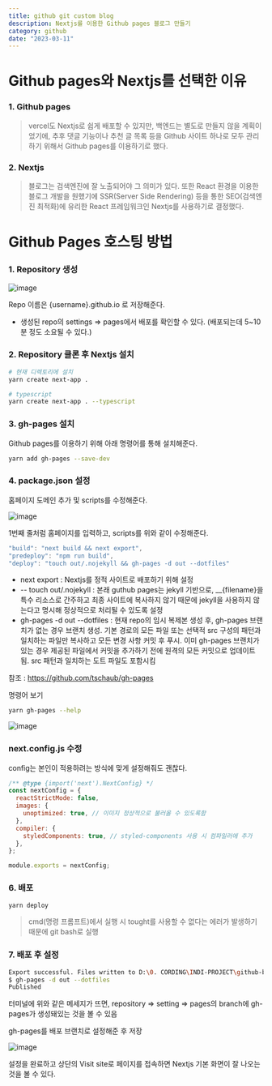 ```yaml
---
title: github git custom blog
description: Nextjs를 이용한 Github pages 블로그 만들기
category: github
date: "2023-03-11"
---
```


# Github pages와 Nextjs를 선택한 이유

### 1. Github pages

> vercel도 Nextjs로 쉽게 배포할 수 있지만, 백엔드는 별도로 만들지 않을 계획이었기에, 추후 댓글 기능이나 추천 글 목록 등을 Github 사이트 하나로 모두 관리하기 위해서 Github pages를 이용하기로 했다.

### 2. Nextjs

> 블로그는 검색엔진에 잘 노출되어야 그 의미가 있다. 또한 React 환경을 이용한 블로그 개발을 원했기에 SSR(Server Side Rendering) 등을 통한 SEO(검색엔진 최적화)에 유리한 React 프레임워크인 Nextjs를 사용하기로 결정했다.

# Github Pages 호스팅 방법

### 1. Repository 생성

![image](https://img1.daumcdn.net/thumb/R1280x0/?scode=mtistory2&fname=https%3A%2F%2Fblog.kakaocdn.net%2Fdn%2FbkBnCf%2Fbtr3TGZh4t7%2F0VD4ycS4u8EvTAeIxvjsP1%2Fimg.png)

Repo 이름은 {username}.github.io 로 저장해준다.

- 생성된 repo의 settings => pages에서 배포를 확인할 수 있다. (배포되는데 5~10분 정도 소요될 수 있다.)

### 2. Repository 클론 후 Nextjs 설치

```bash
# 현재 디렉토리에 설치
yarn create next-app .

# typescript
yarn create next-app . --typescript
```

### 3. gh-pages 설치

Github pages를 이용하기 위해 아래 명령어를 통해 설치해준다.

```bash
yarn add gh-pages --save-dev
```

### 4. package.json 설정

홈페이지 도메인 추가 및 scripts를 수정해준다.

![image](https://img1.daumcdn.net/thumb/R1280x0/?scode=mtistory2&fname=https%3A%2F%2Fblog.kakaocdn.net%2Fdn%2FbSbOFc%2Fbtr33yMA8BY%2FYBMjkb8aNMMR8jv7bhlrxk%2Fimg.png)

1번째 줄처럼 홈페이지를 입력하고, scripts를 위와 같이 수정해준다.

```javascript
"build": "next build && next export",
"predeploy": "npm run build",
"deploy": "touch out/.nojekyll && gh-pages -d out --dotfiles"
```

- next export : Nextjs를 정적 사이트로 배포하기 위해 설정
- -- touch out/.nojekyll : 본래 guthub pages는 jekyll 기반으로, \_\_{filename}을 특수 리소스로 간주하고 최종 사이트에 복사하지 않기 때문에 jekyll을 사용하지 않는다고 명시해 정상적으로 처리될 수 있도록 설정
- gh-pages -d out --dotfiles : 현재 repo의 임시 복제본 생성 후, gh-pages 브랜치가 없는 경우 브랜치 생성. 기본 경로의 모든 파일 또는 선택적 src 구성의 패턴과 일치하는 파일만 복사하고 모든 변경 사항 커밋 후 푸시. 이미 gh-pages 브랜치가 있는 경우 제공된 파일에서 커밋을 추가하기 전에 원격의 모든 커밋으로 업데이트됨. src 패턴과 일치하는 도트 파일도 포함시킴

참조 : https://github.com/tschaub/gh-pages

명령어 보기

```bash
yarn gh-pages --help
```

![image](https://img1.daumcdn.net/thumb/R1280x0/?scode=mtistory2&fname=https%3A%2F%2Fblog.kakaocdn.net%2Fdn%2FbJQQKR%2Fbtr34cpsLGR%2FDtpXfGfLf2p8bph05dvvnk%2Fimg.png)

### next.config.js 수정

config는 본인이 적용하려는 방식에 맞게 설정해줘도 괜찮다.

```javascript
/** @type {import('next').NextConfig} */
const nextConfig = {
  reactStrictMode: false,
  images: {
    unoptimized: true, // 이미지 정상적으로 불러올 수 있도록함
  },
  compiler: {
    styledComponents: true, // styled-components 사용 시 컴파일러에 추가
  },
};

module.exports = nextConfig;
```

### 6. 배포

```bash
yarn deploy
```

> cmd(명령 프롬프트)에서 실행 시 tought를 사용할 수 없다는 에러가 발생하기 때문에 git bash로 실행

### 7. 배포 후 설정

```bash
Export successful. Files written to D:\0. CORDING\INDI-PROJECT\github-blog\out
$ gh-pages -d out --dotfiles
Published
```

터미널에 위와 같은 메세지가 뜨면, repository => setting => pages의 branch에 gh-pages가 생성돼있는 것을 볼 수 있음

gh-pages를 배포 브랜치로 설정해준 후 저장

![image](https://img1.daumcdn.net/thumb/R1280x0/?scode=mtistory2&fname=https%3A%2F%2Fblog.kakaocdn.net%2Fdn%2FXcGvE%2Fbtr35F5rS1r%2FgTSz4ck3EW2y6KOnmS9EiK%2Fimg.png)

설정을 완료하고 상단의 Visit site로 페이지를 접속하면 Nextjs 기본 화면이 잘 나오는 것을 볼 수 있다.
